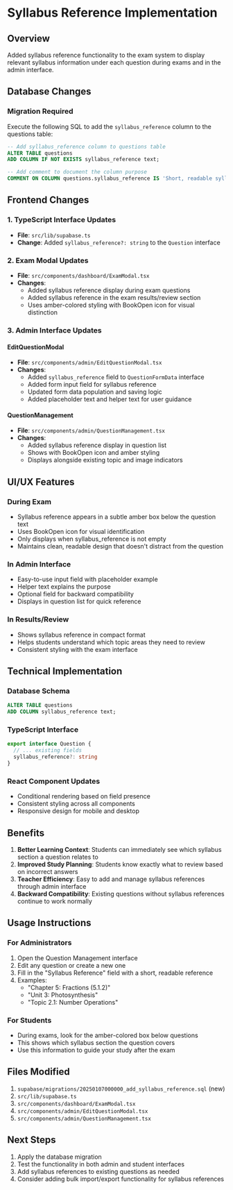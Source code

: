 # Syllabus Reference Implementation

## Overview
Added syllabus reference functionality to the exam system to display relevant syllabus information under each question during exams and in the admin interface.

## Database Changes

### Migration Required
Execute the following SQL to add the `syllabus_reference` column to the questions table:

```sql
-- Add syllabus_reference column to questions table
ALTER TABLE questions 
ADD COLUMN IF NOT EXISTS syllabus_reference text;

-- Add comment to document the column purpose
COMMENT ON COLUMN questions.syllabus_reference IS 'Short, readable syllabus reference snippet for the question';
```

## Frontend Changes

### 1. TypeScript Interface Updates
- **File**: `src/lib/supabase.ts`
- **Change**: Added `syllabus_reference?: string` to the `Question` interface

### 2. Exam Modal Updates
- **File**: `src/components/dashboard/ExamModal.tsx`
- **Changes**:
  - Added syllabus reference display during exam questions
  - Added syllabus reference in the exam results/review section
  - Uses amber-colored styling with BookOpen icon for visual distinction

### 3. Admin Interface Updates

#### EditQuestionModal
- **File**: `src/components/admin/EditQuestionModal.tsx`
- **Changes**:
  - Added `syllabus_reference` field to `QuestionFormData` interface
  - Added form input field for syllabus reference
  - Updated form data population and saving logic
  - Added placeholder text and helper text for user guidance

#### QuestionManagement
- **File**: `src/components/admin/QuestionManagement.tsx`
- **Changes**:
  - Added syllabus reference display in question list
  - Shows with BookOpen icon and amber styling
  - Displays alongside existing topic and image indicators

## UI/UX Features

### During Exam
- Syllabus reference appears in a subtle amber box below the question text
- Uses BookOpen icon for visual identification
- Only displays when syllabus_reference is not empty
- Maintains clean, readable design that doesn't distract from the question

### In Admin Interface
- Easy-to-use input field with placeholder example
- Helper text explains the purpose
- Optional field for backward compatibility
- Displays in question list for quick reference

### In Results/Review
- Shows syllabus reference in compact format
- Helps students understand which topic areas they need to review
- Consistent styling with the exam interface

## Technical Implementation

### Database Schema
```sql
ALTER TABLE questions 
ADD COLUMN syllabus_reference text;
```

### TypeScript Interface
```typescript
export interface Question {
  // ... existing fields
  syllabus_reference?: string
}
```

### React Component Updates
- Conditional rendering based on field presence
- Consistent styling across all components
- Responsive design for mobile and desktop

## Benefits

1. **Better Learning Context**: Students can immediately see which syllabus section a question relates to
2. **Improved Study Planning**: Students know exactly what to review based on incorrect answers
3. **Teacher Efficiency**: Easy to add and manage syllabus references through admin interface
4. **Backward Compatibility**: Existing questions without syllabus references continue to work normally

## Usage Instructions

### For Administrators
1. Open the Question Management interface
2. Edit any question or create a new one
3. Fill in the "Syllabus Reference" field with a short, readable reference
4. Examples:
   - "Chapter 5: Fractions (5.1.2)"
   - "Unit 3: Photosynthesis"
   - "Topic 2.1: Number Operations"

### For Students
- During exams, look for the amber-colored box below questions
- This shows which syllabus section the question covers
- Use this information to guide your study after the exam

## Files Modified
1. `supabase/migrations/20250107000000_add_syllabus_reference.sql` (new)
2. `src/lib/supabase.ts`
3. `src/components/dashboard/ExamModal.tsx`
4. `src/components/admin/EditQuestionModal.tsx`
5. `src/components/admin/QuestionManagement.tsx`

## Next Steps
1. Apply the database migration
2. Test the functionality in both admin and student interfaces
3. Add syllabus references to existing questions as needed
4. Consider adding bulk import/export functionality for syllabus references